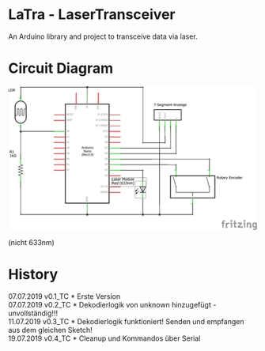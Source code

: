 # LaTra - LaserTransceiver
An Arduino library and project to transceive data via laser.

# Circuit Diagram

![](LaTra_Schaltplan.png)

(nicht 633nm)
# History

07.07.2019 v0.1_TC * Erste Version\
07.07.2019 v0.2_TC * Dekodierlogik von unknown hinzugefügt - unvollständig!!!\
11.07.2019 v0.3_TC * Dekodierlogik funktioniert! Senden und empfangen aus dem gleichen Sketch!\
19.07.2019 v0.4_TC * Cleanup und Kommandos über Serial
